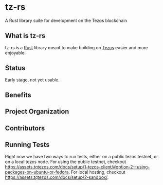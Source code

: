 # tz-rs

A Rust library suite for development on the Tezos blockchain

## What is tz-rs
tz-rs is a [Rust](https://www.rust-lang.org/) library meant to make building on [Tezos](https://tezos.com/) easier and more enjoyable.

## Status
Early stage, not yet usable.

## Benefits

## Project Organization

## Contributors

## Running Tests
Right now we have two ways to run tests, either on a public tezos testnet, or on a local tezos node. 
For using the public testnet, checkout https://assets.tqtezos.com/docs/setup/1-tezos-client/#option-2--using-packages-on-ubuntu-or-fedora.
For local hosting, checkout https://assets.tqtezos.com/docs/setup/2-sandbox/.

